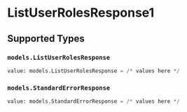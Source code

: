 # ListUserRolesResponse1


## Supported Types

### `models.ListUserRolesResponse`

```python
value: models.ListUserRolesResponse = /* values here */
```

### `models.StandardErrorResponse`

```python
value: models.StandardErrorResponse = /* values here */
```


